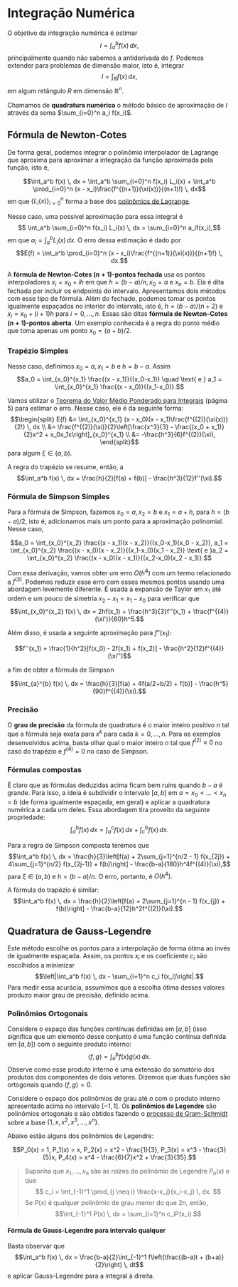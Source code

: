 # Integração Numérica

O objetivo da integração numérica é estimar 
$$I = \int_a^b f(x) \, dx,$$
principalmente quando não sabemos a antiderivada de $f$. Podemos extender para
problemas de dimensão maior, isto é, integrar 
$$I = \int_R f(x) \, dx,$$
em algum retângulo $R$ em dimensão $\mathbb{R}^n$. 

Chamamos de **quadratura numérica** o método básico de aproximação de $I$
através da soma $\sum_{i=0}^n a_i f(x_i)$. 

## Fórmula de Newton-Cotes

De forma geral, podemos
integrar o polinômio interpolador de Lagrange que aproxima para aproximar 
a integração da função aproximada pela função, isto é, 

$$\int_a^b f(x) \, dx = \int_a^b \sum_{i=0}^n f(x_i) L_i(x) + \int_a^b
\prod_{i=0}^n (x - x_i)\frac{f^{(n+1)}(\xi(x))}{(n+1)!} \, dx$$
em que $\{L_i(x)\}_{i=0}^n$ forma a base dos [polinômios de Lagrange](https://lucasmoschen.github.io/ta-sessions/analisenum/polynomial_interpolation/#polinomios-de-lagrange).

Nesse caso, uma possível aproximação para essa integral é 
$$ \int_a^b \sum_{i=0}^n f(x_i) L_i(x) \, dx = \sum_{i=0}^n a_if(x_i),$$
em que $a_i = \int_a^b L_i(x) \, dx$. O erro dessa estimação é dado por 
$$E(f) = \int_a^b
\prod_{i=0}^n (x - x_i)\frac{f^{(n+1)}(\xi(x))}{(n+1)!} \, dx.$$

A **fórmula de Newton-Cotes $(n+1)$-pontos fechada** usa os 
pontos interpoladores $x_i = x_0 + ih$ em que $h = (b-a)/n, x_0 = a$ e 
$x_n = b$. Ela é dita fechada por incluir os endpoints do intervalo. 
Apresentamos dois métodos com esse tipo de fórmula. Além do fechado, podemos tomar os pontos igualmente espaçados no interior 
do intervalo, isto é, $h = (b-a)/(n+2)$ e $x_i = x_0 + (i+1)h$ para $i = 0,
\dots, n$. Essas são ditas **fórmula de Newton-Cotes $(n+1)$-pontos aberta**.
Um exemplo conhecida é a regra do ponto médio que toma apenas um ponto 
$x_0 = (a + b)/2$. 

### Trapézio Simples

Nesse caso, definimos $x_0 = a, x_1 = b$ e $h=b-a$. Assim 
$$a_0 = \int_{x_0}^{x_1} \frac{(x - x_1)}{(x_0-x_1)} \quad \text{ e } a_1 =
\int_{x_0}^{x_1} \frac{(x - x_0)}{(x_1-x_0)}.$$

Vamos utilizar o [Teorema do Valor Médio Ponderado para Integrais](https://www.math.usm.edu/lambers/mat460/fall09/lecture3.pdf) 
(página 5) para estimar o erro. Nesse caso, ele é da seguinte forma: 
$$\begin{split}
  E(f) &= \int_{x_0}^{x_1} (x - x_0)(x - x_1)\frac{f^{(2)}(\xi(x))}{2!} \, dx
\\
&= \frac{f^{(2)}(\xi)}{2}\left[\frac{x^3}{3} - 
\frac{(x_0 + x_1)}{2}x^2 + x_0x_1x\right]_{x_0}^{x_1} \\
&= -\frac{h^3}{6}f^{(2)}(\xi),  
\end{split}$$
para algum $\xi \in (a,b)$.

A regra do trapézio se resume, então, a 
$$\int_a^b f(x) \, dx = \frac{h}{2}[f(a) + f(b)] - \frac{h^3}{12}f''(\xi).$$

### Fórmula de Simpson Simples

Para a fórmula de Simpson, fazemos $x_0 = a, x_2 = b$ e $x_1 = a + h$, 
para $h = (b-a)/2$, isto é, adicionamos mais um ponto para a aproximação 
polinomial. Nesse caso, 

$$a_0 = \int_{x_0}^{x_2} \frac{(x - x_1)(x - x_2)}{(x_0-x_1)(x_0 - x_2)}, a_1 =
 \int_{x_0}^{x_2} \frac{(x - x_0)(x - x_2)}{(x_1-x_0)(x_1 - x_2)} \text{ e }a_2 =
 \int_{x_0}^{x_2} \frac{(x - x_0)(x - x_1)}{(x_2-x_0)(x_2 - x_1)}.$$

Com essa derivação, vamos obter um erro $O(h^4)$ com um 
termo relacionado a $f^{(3)}$. Podemos reduzir esse erro com 
esses mesmos pontos usando uma abordagem levemente diferente.
É usada a expansão de Taylor em $x_1$ até ordem e um pouco de
simetria $x_2 - x_1 = x_1 - x_0$ para verificar que 
$$\int_{x_0}^{x_2} f(x) \, dx = 2hf(x_1) + \frac{h^3}{3}f''(x_1) + \frac{f^{(4)}(\xi')}{60}h^5.$$

Além disso, é usada a seguinte aproximação para $f''(x_1)$: 

$$f''(x_1) = \frac{1}{h^2}[f(x_0) - 2f(x_1) + f(x_2)] -
\frac{h^2}{12}f^{(4)}(\xi'')$$

a fim de obter a fórmula de Simpson 

$$\int_{a}^{b} f(x) \, dx = \frac{h}{3}[f(a) + 4f(a/2+b/2) + f(b)] -
\frac{h^5}{90}f^{(4)}(\xi).$$

### Precisão 

O **grau de precisão** da fórmula de quadratura é o maior inteiro 
positivo $n$ tal que a fórmula seja exata para $x^k$ para cada
$k = 0,\dots,n$. Para os exemplos desenvolvidos acima, basta olhar 
qual o maior inteiro $n$ tal que $f^{(2)} \equiv 0$ no caso 
do trapézio e $f^{(4)} = 0$ no caso de Simpson. 

### Fórmulas compostas 

É claro que as fórmulas deduzidas acima ficam bem ruins quando $b - a$ é
grande. Para isso, a ideia é subdividir o intervalo $[a,b]$ em $a = x_0 <
\dots < x_n = b$ (de forma igualmente espaçada, em geral) e aplicar a
quadratura numérica a cada um deles. Essa abordagem tira proveito da seguinte
propriedade: 
$$\int_a^b f(x) \, dx = \int_a^c f(x) \, dx + \int_c^b f(x) \, dx.$$

Para a regra de Simpson composta teremos que 
$$\int_a^b f(x) \, dx = \frac{h}{3}\left[f(a) + 2\sum_{j=1}^{n/2 - 1}
f(x_{2j}) + 4\sum_{j=1}^{n/2} f(x_{2j-1}) + f(b)\right] -
\frac{b-a}{180}h^4f^{(4)}(\xi),$$
para $\xi \in (a,b)$ e $h = (b-a)/n$. O erro, portanto, é $O(h^4)$.

A fórmula do trapézio é similar: 
$$\int_a^b f(x) \, dx = \frac{h}{2}\left[f(a) + 2\sum_{j=1}^{n - 1}
f(x_{j}) + f(b)\right] -
\frac{b-a}{12}h^2f^{(2)}(\xi).$$

## Quadratura de Gauss-Legendre

Este método escolhe os pontos para a interpolação de forma ótima 
ao invés de igualmente espaçada. Assim, os pontos $x_i$ e os 
coeficiente $c_i$ são escolhidos a minimizar 
$$\left|\int_a^b f(x) \, dx - \sum_{i=1}^n c_i f(x_i)\right|.$$
Para medir essa acurácia, assumimos que a escolha ótima desses 
valores produzo maior grau de precisão, definido acima. 

### Polinômios Ortogonais 

Considere o espaço das funções contínuas definidas em $[a,b]$ (isso significa que um 
elemento desse conjunto é uma função contínua definida em $[a,b]$) com 
o seguinte produto interno: 
$$\langle f, g \rangle = \int_a^b f(x)g(x) \, dx.$$
Observe como esse produto interno é uma extensão do somatório dos 
produtos dos componentes de dois vetores. Dizemos que duas funções
são ortogonais quando $\langle f,g \rangle = 0$. 

Considere o espaço dos polinômios de grau até $n$ com o produto interno
apresentado acima no intervalo $[-1,1]$. Os **polinômios de Legendre**
são polinômios ortogonais e são obtidos fazendo o [processo de
Gram-Schmidt](https://en.wikipedia.org/wiki/Gram%E2%80%93Schmidt_process)
sobre a base $\{1, x, x^2, x^3, \dots, x^n\}$. 

Abaixo estão alguns dos polinômios de Legendre: 

$$P_0(x) = 1, P_1(x) = x, P_2(x) = x^2 - \frac{1}{3}, P_3(x) = x^3 -
\frac{3}{5}x, P_4(x) = x^4 - \frac{6}{7}x^2 + \frac{3}{35}.$$

> Suponha que $x_1, \dots, x_n$ são as raízes do polinômio de Legendre 
$P_n(x)$ e que 
$$ c_i = \int_{-1}^1 \prod_{j \neq i} \frac{x-x_j}{x_i-x_j} \, dx. $$
Se $P(x)$ é qualquer polinômio de grau menor do que $2n$, então, 
$$\int_{-1}^1 P(x) \, dx = \sum_{i=1}^n c_iP(x_i).$$

#### Fórmula de Gauss-Legendre para intervalo qualquer 

Basta observar que 
$$\int_a^b f(x) \, dx = \frac{b-a}{2}\int_{-1}^1 f\left(\frac{(b-a)t +
(b+a)}{2}\right) \, dt$$
e aplicar Gauss-Legendre para a integral à direita. 